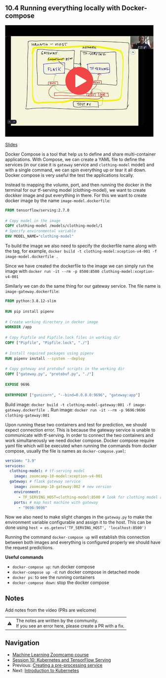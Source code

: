 
## 10.4 Running everything locally with Docker-compose

<a href="https://www.youtube.com/watch?v=ZhQQfpWfkKY&list=PL3MmuxUbc_hIhxl5Ji8t4O6lPAOpHaCLR"><img src="images/thumbnail-10-04.jpg"></a>
 

[Slides](https://www.slideshare.net/AlexeyGrigorev/ml-zoomcamp-10-kubernetes)

Docker Compose is a tool that help us to define and share multi-container applications. With Compose, we can create a YAML file to define the services (in our case it is `gateway` service and `clothing-model` model) and with a single command, we can spin everything up or tear it all down. Docker compose is very useful the test the applications locally.

Instead to mapping the volumn, port, and then running the docker in the terminal for our tf-serving model (clothing-model), we want to create dockker image and put everything in there. For this we want to create docker image by the name `image-model.dockerfile`:

```dockerfile
FROM tensorflow/serving:2.7.0

# Copy model in the image
COPY clothing-model /models/clothing-model/1
# Specify environmental variable
ENV MODEL_NAME="clothing-model"
```

To build the image we also need to specify the dockerfile name along with the tag, for example, `docker build -t clothing-model:xception-v4-001 -f image-model.dockerfile .`

Since we have created the dockerfile to the image we can simply run the image with `docker run -it --rm -p 8500:8500 clothing-model:xception-v4-001`

Similarly we can do the same thing for our gateway service. The file name is `image-gateway.dockerfile`:

```dockerfile
FROM python:3.8.12-slim

RUN pip install pipenv

# Create working directory in docker image
WORKDIR /app

# Copy Pipfile and Pipfile.lock files in working dir
COPY ["Pipfile", "Pipfile.lock", "./"]

# Install required packages using pipenv
RUN pipenv install --system --deploy

# Copy gateway and protobuf scripts in the working dir
COPY ["gateway.py", "protobuf.py", "./"]

EXPOSE 9696

ENTRYPOINT ["gunicorn", "--bind=0.0.0.0:9696", "gateway:app"]
```

Build image: `docker build -t clothing-model-gateway:001 -f image-gateway.dockerfile .`
Run image: `docker run -it --rm -p 9696:9696 clothing-gateway:001`

Upon running these two containers and test for prediction, we should expect connection error. This is because the gateway service is unable to communicate with tf-serving. In order to connect the two containers and work simultaneously we need docker compose. Docker compose require yaml file which will be executed when running the commands from docker compose, usually the file is names as `docker-compose.yaml`:

```yaml
version: "3.9"
services:
  clothing-model: # tf-serving model
    image: zoomcamp-10-model:xception-v4-001
  gateway: # flask gateway service
    image: zoomcamp-10-gateway:002 # new version
    environment:
      - TF_SERVING_HOST=clothing-model:8500 # look for clothing model and port 8500
    ports: # map host machine with gateway
      - "9696:9696"
```

Now we also need to make slight changes in the `gateway.py` to make the environment variable configurable and assign it to the host. This can be done using `host = os.getenv('TF_SERVING_HOST', 'localhost:8500')`

Running the command `docker-compose up` will establish this connection between both images and everything is configured properly we should have the request predictions.

**Useful commands**

- `docker-compose up`: run docker compose
- `docker-compose up -d`: run docker compose in detached mode
- `docker ps`: to see the running containers
- `docker-compose down`: stop the docker compose


## Notes

Add notes from the video (PRs are welcome)


<table>
   <tr>
      <td>⚠️</td>
      <td>
         The notes are written by the community. <br>
         If you see an error here, please create a PR with a fix.
      </td>
   </tr>
</table>


## Navigation

* [Machine Learning Zoomcamp course](../)
* [Session 10: Kubernetes and TensorFlow Serving](./)
* Previous: [Creating a pre-processing service](03-preprocessing.md)
* Next: [Introduction to Kubernetes](05-kubernetes-intro.md)
